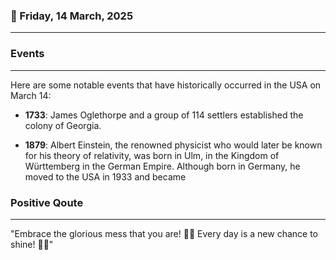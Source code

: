 ### 📅 Friday, 14 March, 2025
------
### Events
------
Here are some notable events that have historically occurred in the USA on March 14:

- **1733**: James Oglethorpe and a group of 114 settlers established the colony of Georgia.
  
- **1879**: Albert Einstein, the renowned physicist who would later be known for his theory of relativity, was born in Ulm, in the Kingdom of Württemberg in the German Empire. Although born in Germany, he moved to the USA in 1933 and became
### Positive Qoute
------
"Embrace the glorious mess that you are! 🌈✨ Every day is a new chance to shine! 🌟💖"
